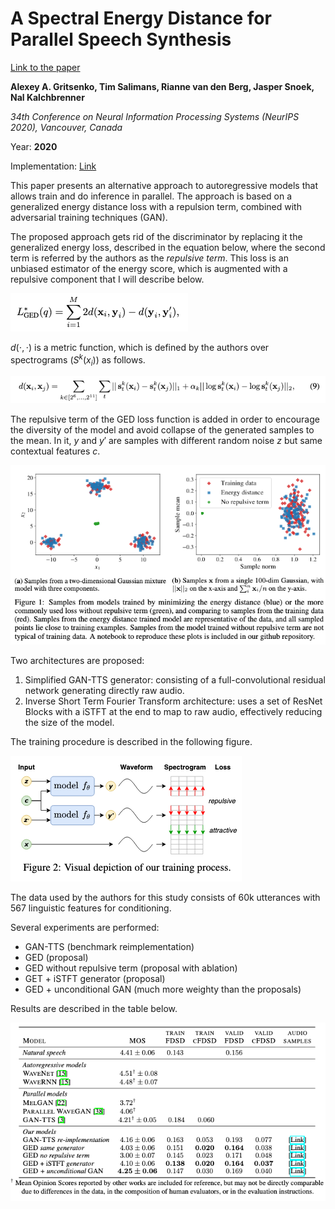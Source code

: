 # A Spectral Energy Distance for Parallel Speech Synthesis

[Link to the paper](https://arxiv.org/abs/2008.01160)

**Alexey A. Gritsenko, Tim Salimans, Rianne van den Berg, Jasper Snoek, Nal Kalchbrenner**

*34th Conference on Neural Information Processing Systems (NeurIPS 2020), Vancouver, Canada*

Year: **2020**

Implementation: [Link](https://github.com/google-research/google-research/tree/master/ged_tts)

This paper presents an alternative approach to autoregressive models that allows train and do inference in parallel. The approach is based on a generalized energy distance loss with a repulsion term, combined with adversarial training techniques (GAN).

The proposed approach gets rid of the discriminator by replacing it the generalized energy loss, described in the equation below, where the second term is referred by the authors as the _repulsive term_. This loss is an unbiased estimator of the energy score, which is augmented with a repulsive component that I will describe below.

![](gritsenko2020/ged.png)

$d(\cdot,\cdot)$ is a metric function, which is defined by the authors over spectrograms ($S^k(x_i)$) as follows.

![](gritsenko2020/distance.png)

The repulsive term of the GED loss function is added in order to encourage the diversity of the model and avoid collapse of the generated samples to the mean. In it, $y$ and $y'$ are samples with different random noise $z$ but same contextual features $c$.

![](gritsenko2020/repulsive_term.ong.png)

Two architectures are proposed:
1. Simplified GAN-TTS generator: consisting of a full-convolutional residual network generating directly raw audio.
2. Inverse Short Term Fourier Transform architecture: uses a set of ResNet Blocks with a iSTFT at the end to map to raw audio, effectively reducing the size of the model.


The training procedure is described in the following figure.

![](gritsenko2020/train_procedure.png)

The data used by the authors for this study consists of 60k utterances with 567 linguistic features for conditioning.

Several experiments are performed:
- GAN-TTS (benchmark reimplementation)
- GED (proposal)
- GED without repulsive term (proposal with ablation)
- GET + iSTFT generator (proposal)
- GED + unconditional GAN (much more weighty than the proposals)

Results are described in the table below.

![](gritsenko2020/results.png)